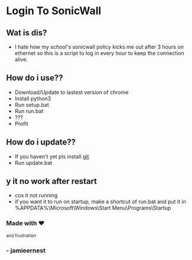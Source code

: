 # Login To SonicWall

## Wat is dis?

 - I hate how my school's sonicwall policy kicks me out after 3 hours on ethernet so this is a script to log in every hour to keep the connection alive.

## How do i use??

 - Download/Update to lastest version of chrome
 - Install python3
 - Run setup.bat
 - Run run.bat
 - ???
 - Profit

## How do i update??

 - If you haven't yet pls install [git](https://git-scm.com/downloads)
 - Run update.bat

## y it no work after restart

 - cos it not running
 - if you want it to run on startup, make a shortcut of run.bat and put it in %APPDATA%\Microsoft\Windows\Start Menu\Programs\Startup

### Made with ❤️️ 

<small>and frustration</small>

### - jamieernest